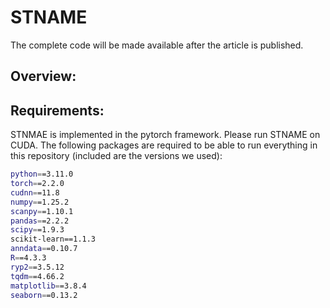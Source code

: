 # STNAME


The complete code will be made available after the article is published.
## Overview:


## Requirements:
 
STNMAE is implemented in the pytorch framework. Please run STNAME on CUDA. The following packages are required to be able to run everything in this repository (included are the versions we used):

```bash
python==3.11.0
torch==2.2.0
cudnn==11.8
numpy==1.25.2
scanpy==1.10.1
pandas==2.2.2
scipy==1.9.3
scikit-learn==1.1.3
anndata==0.10.7
R==4.3.3
ryp2==3.5.12
tqdm==4.66.2
matplotlib==3.8.4
seaborn==0.13.2
```
